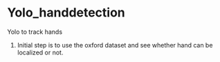 # Yolo_handdetection

Yolo to track hands

1. Initial step is to use the oxford dataset and see whether hand can be localized or not. 
